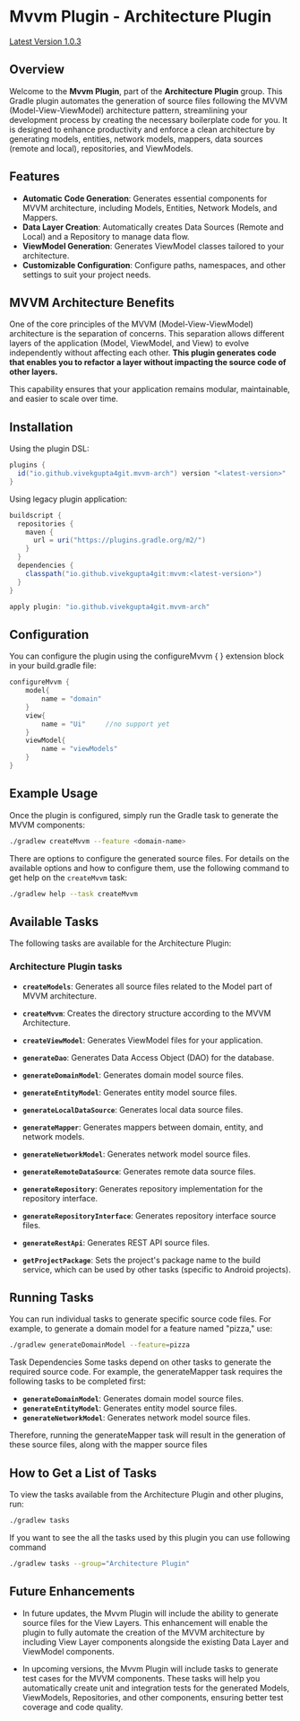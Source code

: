 # Mvvm Plugin - Architecture Plugin  
[Latest Version  1.0.3](https://plugins.gradle.org/plugin/io.github.vivekgupta4git.mvvm-arch)

## Overview

Welcome to the **Mvvm Plugin**, part of the **Architecture Plugin** group. 
This Gradle plugin automates the generation of source files following the MVVM (Model-View-ViewModel) architecture pattern, 
streamlining your development process by creating the necessary boilerplate code for you. 
It is designed to enhance productivity and enforce a clean architecture by generating models, entities, network models, mappers, data sources (remote and local), 
repositories, and ViewModels.

## Features

- **Automatic Code Generation**: Generates essential components for MVVM architecture, including Models, Entities, Network Models, and Mappers.
- **Data Layer Creation**: Automatically creates Data Sources (Remote and Local) and a Repository to manage data flow.
- **ViewModel Generation**: Generates ViewModel classes tailored to your architecture.
- **Customizable Configuration**: Configure paths, namespaces, and other settings to suit your project needs.

## MVVM Architecture Benefits

One of the core principles of the MVVM (Model-View-ViewModel) architecture is the separation of concerns. This separation allows different layers of the application (Model, ViewModel, and View) to evolve independently without affecting each other. **This plugin generates code that enables you to refactor a layer without impacting the source code of other layers.**

This capability ensures that your application remains modular, maintainable, and easier to scale over time.


## Installation
Using the plugin DSL:
```groovy
plugins {
  id("io.github.vivekgupta4git.mvvm-arch") version "<latest-version>"
}
```
Using legacy plugin application:
```groovy
buildscript {
  repositories {
    maven {
      url = uri("https://plugins.gradle.org/m2/")
    }
  }
  dependencies {
    classpath("io.github.vivekgupta4git:mvvm:<latest-version>")
  }
}

apply plugin: "io.github.vivekgupta4git.mvvm-arch"
```
## Configuration
You can configure the plugin using the configureMvvm { } extension block in your build.gradle file:
```groovy
configureMvvm {
    model{
        name = "domain"
    }
    view{
        name = "Ui"     //no support yet
    }
    viewModel{
        name = "viewModels"
    }
}
```
## Example Usage
Once the plugin is configured, simply run the Gradle task to generate the MVVM components:
```bash 
./gradlew createMvvm --feature <domain-name>
```
There are options to configure the generated source files. 
For details on the available options and how to configure them, 
use the following command to get help on the `createMvvm` task:
```bash
./gradlew help --task createMvvm
```
## Available Tasks

The following tasks are available for the Architecture Plugin:

### Architecture Plugin tasks

- **`createModels`**: Generates all source files related to the Model part of MVVM architecture.

- **`createMvvm`**: Creates the directory structure according to the MVVM Architecture.

- **`createViewModel`**: Generates ViewModel files for your application.

- **`generateDao`**: Generates Data Access Object (DAO) for the database.

- **`generateDomainModel`**: Generates domain model source files.

- **`generateEntityModel`**: Generates entity model source files.

- **`generateLocalDataSource`**: Generates local data source files.

- **`generateMapper`**: Generates mappers between domain, entity, and network models.

- **`generateNetworkModel`**: Generates network model source files.

- **`generateRemoteDataSource`**: Generates remote data source files.

- **`generateRepository`**: Generates repository implementation for the repository interface.

- **`generateRepositoryInterface`**: Generates repository interface source files.

- **`generateRestApi`**: Generates REST API source files.

- **`getProjectPackage`**: Sets the project's package name to the build service, which can be used by other tasks (specific to Android projects).

## Running Tasks
You can run individual tasks to generate specific source code files. For example, to generate a domain model for a feature named "pizza," use:
```bash
./gradlew generateDomainModel --feature=pizza 
```
Task Dependencies
Some tasks depend on other tasks to generate the required source code. For example, the generateMapper task requires the following tasks to be completed first:
- **`generateDomainModel`**: Generates domain model source files.
- **`generateEntityModel`**: Generates entity model source files.
- **`generateNetworkModel`**: Generates network model source files.

Therefore, running the generateMapper task will result in the generation of these source files, along with the mapper source files

## How to Get a List of Tasks
To view the tasks available from the Architecture Plugin and other plugins, run:
```bash
./gradlew tasks
````
If you want to see the all the tasks used by this plugin you can use following command
```bash
./gradlew tasks --group="Architecture Plugin"
```

## Future Enhancements

- In future updates, the Mvvm Plugin will include the ability to generate source files for the View Layers. 
  This enhancement will enable the plugin to fully automate the creation of the MVVM architecture 
  by including View Layer components alongside the existing Data Layer and ViewModel components.

- In upcoming versions, the Mvvm Plugin will include tasks to generate test cases for the MVVM components. 
  These tasks will help you automatically create unit and integration tests for the generated Models, ViewModels,
  Repositories, and other components, ensuring better test coverage and code quality.

